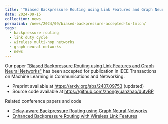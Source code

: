```yaml
---
title: '"Biased Backpressure Routing using Link Features and Graph Neural Networks" accepted for publication in IEEE Transactions on Machine Learning in Communications and Networking.'
date: 2024-09-15
collection: news
permalink: /news/2024/09/biased-backpressure-accepted-to-tmlcn/
tags:
  - backpressure routing
  - link duty cycle 
  - wireless multi-hop networks
  - graph neural networks
  - news
---
```


Our paper ["Biased Backpressure Routing using Link Features and Graph Neural Networks"](/publications/2024-03-20-biased-BP-using-link-features-and-gnn.html) has been accepted for publication in IEEE Transactions on Machine Learning in Communications and Networking. 


- Preprint available at <https://arxiv.org/abs/2407.09753> (updated)
- Source code available at <https://github.com/zhongyuanzhao/dutyBP>

Related conference papers and code
- [Delay-aware Backpressure Routing using Graph Neural Networks](/publications/2022-11-19-link-duty-cycle-backpressure.html)
- [Enhanced Backpressure Routing with Wireless Link Features](/publications/2023-09-26-enhanced-sp-backpressure.html)
